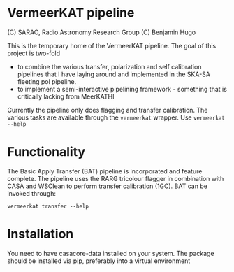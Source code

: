 # VermeerKAT pipeline
(C) SARAO, Radio Astronomy Research Group
(C) Benjamin Hugo

This is the temporary home of the VermeerKAT pipeline. The goal of this project is two-fold
 - to combine the various transfer, polarization and self calibration pipelines that I have laying around and implemented in the SKA-SA fleeting pol pipeline.
 - to implement a semi-interactive pipelining framework - something that is critically lacking from MeerKATHI

Currently the pipeline only does flagging and transfer calibration. The various tasks are available through the ```vermeerkat``` wrapper. Use ```vermeerkat --help```

# Functionality
The Basic Apply Transfer (BAT) pipeline is incorporated and feature complete. The pipeline uses the RARG tricolour flagger in combination with CASA and WSClean to perform transfer calibration (1GC). BAT can be invoked through:
```
vermeerkat transfer --help
```

# Installation
You need to have casacore-data installed on your system. 
The package should be installed via pip, preferably into a virtual environment
